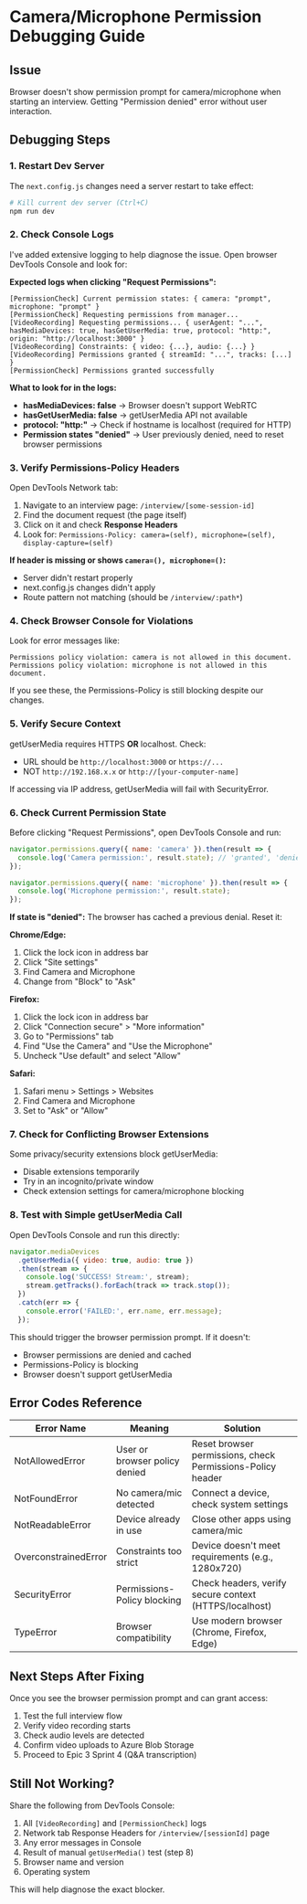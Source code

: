 # Camera/Microphone Permission Debugging Guide

## Issue

Browser doesn't show permission prompt for camera/microphone when starting an interview. Getting "Permission denied" error without user interaction.

## Debugging Steps

### 1. Restart Dev Server

The `next.config.js` changes need a server restart to take effect:

```bash
# Kill current dev server (Ctrl+C)
npm run dev
```

### 2. Check Console Logs

I've added extensive logging to help diagnose the issue. Open browser DevTools Console and look for:

**Expected logs when clicking "Request Permissions":**

```
[PermissionCheck] Current permission states: { camera: "prompt", microphone: "prompt" }
[PermissionCheck] Requesting permissions from manager...
[VideoRecording] Requesting permissions... { userAgent: "...", hasMediaDevices: true, hasGetUserMedia: true, protocol: "http:", origin: "http://localhost:3000" }
[VideoRecording] Constraints: { video: {...}, audio: {...} }
[VideoRecording] Permissions granted { streamId: "...", tracks: [...] }
[PermissionCheck] Permissions granted successfully
```

**What to look for in the logs:**

- **hasMediaDevices: false** → Browser doesn't support WebRTC
- **hasGetUserMedia: false** → getUserMedia API not available
- **protocol: "http:"** → Check if hostname is localhost (required for HTTP)
- **Permission states "denied"** → User previously denied, need to reset browser permissions

### 3. Verify Permissions-Policy Headers

Open DevTools Network tab:

1. Navigate to an interview page: `/interview/[some-session-id]`
2. Find the document request (the page itself)
3. Click on it and check **Response Headers**
4. Look for: `Permissions-Policy: camera=(self), microphone=(self), display-capture=(self)`

**If header is missing or shows `camera=(), microphone=()`:**

- Server didn't restart properly
- next.config.js changes didn't apply
- Route pattern not matching (should be `/interview/:path*`)

### 4. Check Browser Console for Violations

Look for error messages like:

```
Permissions policy violation: camera is not allowed in this document.
Permissions policy violation: microphone is not allowed in this document.
```

If you see these, the Permissions-Policy is still blocking despite our changes.

### 5. Verify Secure Context

getUserMedia requires HTTPS **OR** localhost. Check:

- URL should be `http://localhost:3000` or `https://...`
- NOT `http://192.168.x.x` or `http://[your-computer-name]`

If accessing via IP address, getUserMedia will fail with SecurityError.

### 6. Check Current Permission State

Before clicking "Request Permissions", open DevTools Console and run:

```javascript
navigator.permissions.query({ name: 'camera' }).then(result => {
  console.log('Camera permission:', result.state); // 'granted', 'denied', 'prompt'
});

navigator.permissions.query({ name: 'microphone' }).then(result => {
  console.log('Microphone permission:', result.state);
});
```

**If state is "denied":**
The browser has cached a previous denial. Reset it:

**Chrome/Edge:**

1. Click the lock icon in address bar
2. Click "Site settings"
3. Find Camera and Microphone
4. Change from "Block" to "Ask"

**Firefox:**

1. Click the lock icon in address bar
2. Click "Connection secure" > "More information"
3. Go to "Permissions" tab
4. Find "Use the Camera" and "Use the Microphone"
5. Uncheck "Use default" and select "Allow"

**Safari:**

1. Safari menu > Settings > Websites
2. Find Camera and Microphone
3. Set to "Ask" or "Allow"

### 7. Check for Conflicting Browser Extensions

Some privacy/security extensions block getUserMedia:

- Disable extensions temporarily
- Try in an incognito/private window
- Check extension settings for camera/microphone blocking

### 8. Test with Simple getUserMedia Call

Open DevTools Console and run this directly:

```javascript
navigator.mediaDevices
  .getUserMedia({ video: true, audio: true })
  .then(stream => {
    console.log('SUCCESS! Stream:', stream);
    stream.getTracks().forEach(track => track.stop());
  })
  .catch(err => {
    console.error('FAILED:', err.name, err.message);
  });
```

This should trigger the browser permission prompt. If it doesn't:

- Browser permissions are denied and cached
- Permissions-Policy is blocking
- Browser doesn't support getUserMedia

## Error Codes Reference

| Error Name           | Meaning                       | Solution                                                   |
| -------------------- | ----------------------------- | ---------------------------------------------------------- |
| NotAllowedError      | User or browser policy denied | Reset browser permissions, check Permissions-Policy header |
| NotFoundError        | No camera/mic detected        | Connect a device, check system settings                    |
| NotReadableError     | Device already in use         | Close other apps using camera/mic                          |
| OverconstrainedError | Constraints too strict        | Device doesn't meet requirements (e.g., 1280x720)          |
| SecurityError        | Permissions-Policy blocking   | Check headers, verify secure context (HTTPS/localhost)     |
| TypeError            | Browser compatibility         | Use modern browser (Chrome, Firefox, Edge)                 |

## Next Steps After Fixing

Once you see the browser permission prompt and can grant access:

1. Test the full interview flow
2. Verify video recording starts
3. Check audio levels are detected
4. Confirm video uploads to Azure Blob Storage
5. Proceed to Epic 3 Sprint 4 (Q&A transcription)

## Still Not Working?

Share the following from DevTools Console:

1. All `[VideoRecording]` and `[PermissionCheck]` logs
2. Network tab Response Headers for `/interview/[sessionId]` page
3. Any error messages in Console
4. Result of manual `getUserMedia()` test (step 8)
5. Browser name and version
6. Operating system

This will help diagnose the exact blocker.

